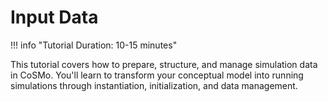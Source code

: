 # Input Data

!!! info "Tutorial Duration: 10-15 minutes"

This tutorial covers how to prepare, structure, and manage simulation data in CoSMo. You'll learn to transform your conceptual model into running simulations through instantiation, initialization, and data management.
